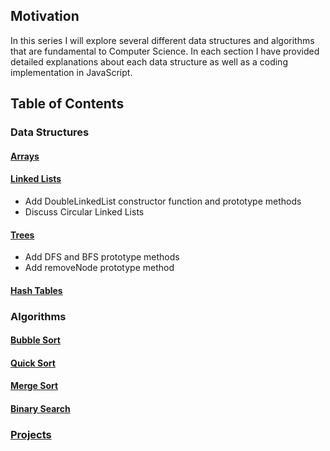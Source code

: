 ## Motivation

In this series I will explore several different data structures and algorithms that are fundamental to Computer Science. In each section I have provided detailed explanations about each data structure as well as a coding implementation in JavaScript.

## Table of Contents

### Data Structures

#### [Arrays](/Arrays/Arrays.md)

#### [Linked Lists](/Linked-Lists/LinkedLists.md)

- Add DoubleLinkedList constructor function and prototype methods
- Discuss Circular Linked Lists

#### [Trees](/Trees/Trees.md)

- Add DFS and BFS prototype methods
- Add removeNode prototype method

#### [Hash Tables](/Hash-Tables/HashTables.md)

### Algorithms

#### [Bubble Sort](/Algorithms/Algorithms.md#Bubble-Sort)

#### [Quick Sort](/Algorithms/Algorithms.md#Quick-Sort)

#### [Merge Sort](/Algorithms/Algorithms.md#Merge-Sort)

#### [Binary Search](/Algorithms/Algorithms.md#Binary-Search)

### [Projects](/Projects/Projects.md)
